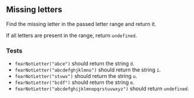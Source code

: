 ## Missing letters
Find the missing letter in the passed letter range and return it.

If all letters are present in the range, return ```undefined```.

### Tests
* ```fearNotLetter("abce")``` should return the string ```d```.
* ```fearNotLetter("abcdefghjklmno")``` should return the string ```i```.
* ```fearNotLetter("stvwx")``` should return the string ```u```.
* ```fearNotLetter("bcdf")``` should return the string ```e```.
* ```fearNotLetter("abcdefghijklmnopqrstuvwxyz")``` should return ```undefined```.